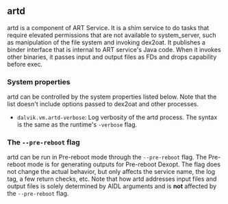 ## artd

artd is a component of ART Service. It is a shim service to do tasks that
require elevated permissions that are not available to system_server, such as
manipulation of the file system and invoking dex2oat. It publishes a binder
interface that is internal to ART service's Java code. When it invokes other
binaries, it passes input and output files as FDs and drops capability before
exec.

### System properties

artd can be controlled by the system properties listed below. Note that the list
doesn't include options passed to dex2oat and other processes.

- `dalvik.vm.artd-verbose`: Log verbosity of the artd process. The syntax is the
  same as the runtime's `-verbose` flag.

### The `--pre-reboot` flag

artd can be run in Pre-reboot mode through the `--pre-reboot` flag. The
Pre-reboot mode is for generating outputs for Pre-reboot Dexopt. The flag does
not change the actual behavior, but only affects the service name, the log tag,
a few return checks, etc. Note that how artd addresses input files and output
files is solely determined by AIDL arguments and is **not** affected by the
`--pre-reboot` flag.
